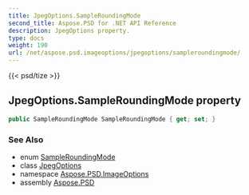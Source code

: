 ```yaml
---
title: JpegOptions.SampleRoundingMode
second_title: Aspose.PSD for .NET API Reference
description: JpegOptions property. 
type: docs
weight: 190
url: /net/aspose.psd.imageoptions/jpegoptions/sampleroundingmode/
---
```

{{< psd/tize >}}
## JpegOptions.SampleRoundingMode property

```csharp
public SampleRoundingMode SampleRoundingMode { get; set; }
```

### See Also

* enum [SampleRoundingMode](../../../aspose.psd.fileformats.jpeg/sampleroundingmode/)
* class [JpegOptions](../)
* namespace [Aspose.PSD.ImageOptions](../../jpegoptions/)
* assembly [Aspose.PSD](../../../)


